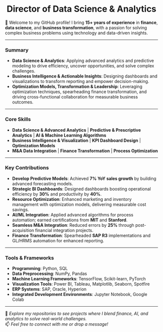 <h1 align="center">Director of Data Science & Analytics</h1>

👋 Welcome to my GitHub profile! I bring **15+ years of experience** in **finance**, **data science**, and **business transformation**, with a passion for solving complex business problems using technology and data-driven insights.

---

### **Summary**
- **Data Science & Analytics**: Applying advanced analytics and predictive modeling to drive efficiency, uncover opportunities, and solve complex challenges.
- **Business Intelligence & Actionable Insights**: Designing dashboards and visualizations to transform reporting and empower decision-making.
- **Optimization Models, Transformation & Leadership**: Leveraging optimization techniques, spearheading finance transformation, and driving cross-functional collaboration for measurable business outcomes.

---

### **Core Skills**
- **Data Science & Advanced Analytics** | **Predictive & Prescriptive Analytics** | **AI & Machine Learning Algorithms**  
- **Business Intelligence & Visualization** | **KPI Dashboard Design** | **Optimization Models**  
- **M&A Data Integration** | **Finance Transformation** | **Process Optimization**  

---

### **Key Contributions**
- **Develop Predictive Models**: Achieved **7% YoY sales growth** by building advanced forecasting models.  
- **Strategic BI Dashboards**: Designed dashboards boosting operational efficiency by **30%** and productivity by **40%**.  
- **Resource Optimization**: Enhanced marketing and inventory management with optimization models, delivering measurable cost savings.  
- **AI/ML Integration**: Applied advanced algorithms for process automation; earned certifications from **MIT** and **Stanford**.  
- **Seamless M&A Integration**: Reduced errors by **25%** through post-acquisition financial integration projects.  
- **Finance Transformation**: Spearheaded **SAP R3** implementations and GL/HRMS automation for enhanced reporting.

---

### **Tools & Frameworks**
- **Programming**: Python, SQL  
- **Data Preprocessing**: NumPy, Pandas  
- **Machine Learning Frameworks**: TensorFlow, Scikit-learn, PyTorch  
- **Visualization Tools**: Power BI, Tableau, Matplotlib, Seaborn, Spotfire  
- **ERP Systems**: SAP, Oracle, Hyperion  
- **Integrated Development Environments**: Jupyter Notebook, Google Colab  

---

🌟 _Explore my repositories to see projects where I blend finance, AI, and analytics to solve real-world challenges._  
📫 _Feel free to connect with me or drop a message!_
